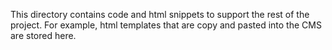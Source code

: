 This directory contains code and html snippets to support the rest of the project. For example,
html templates that are copy and pasted into the CMS are stored here.